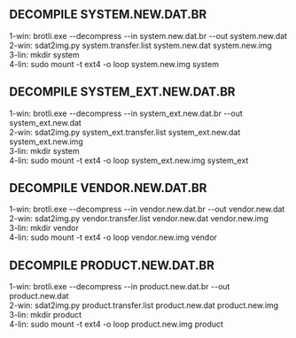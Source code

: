 ## DECOMPILE SYSTEM.NEW.DAT.BR  
1-win: brotli.exe --decompress --in system.new.dat.br --out system.new.dat  
2-win: sdat2img.py system.transfer.list system.new.dat system.new.img  
3-lin: mkdir system  
4-lin: sudo mount -t ext4 -o loop system.new.img system  
  
## DECOMPILE SYSTEM_EXT.NEW.DAT.BR  
1-win: brotli.exe --decompress --in system_ext.new.dat.br --out system_ext.new.dat  
2-win: sdat2img.py system_ext.transfer.list system_ext.new.dat system_ext.new.img  
3-lin: mkdir system  
4-lin: sudo mount -t ext4 -o loop system_ext.new.img system_ext  
  
## DECOMPILE VENDOR.NEW.DAT.BR  
1-win: brotli.exe --decompress --in vendor.new.dat.br --out vendor.new.dat  
2-win: sdat2img.py vendor.transfer.list vendor.new.dat vendor.new.img  
3-lin: mkdir vendor  
4-lin: sudo mount -t ext4 -o loop vendor.new.img vendor  
  
## DECOMPILE PRODUCT.NEW.DAT.BR  
1-win: brotli.exe --decompress --in product.new.dat.br --out product.new.dat  
2-win: sdat2img.py product.transfer.list product.new.dat product.new.img  
3-lin: mkdir product  
4-lin: sudo mount -t ext4 -o loop product.new.img product  

